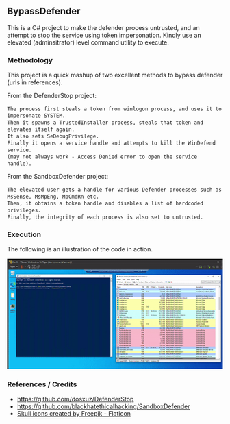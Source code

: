 ## BypassDefender

This is a C# project to make the defender process untrusted, and an attempt to stop the service using token impersonation.
Kindly use an elevated (adminsitrator) level command utility to execute.

### Methodology

This project is a quick mashup of two excellent methods to bypass defender (urls in references).

From the DefenderStop project:
```
The process first steals a token from winlogon process, and uses it to impersonate SYSTEM.
Then it spawns a TrustedInstaller process, steals that token and elevates itself again.
It also sets SeDebugPrivilege.
Finally it opens a service handle and attempts to kill the WinDefend service.
(may not always work - Access Denied error to open the service handle).
```

From the SandboxDefender project:
```
The elevated user gets a handle for various Defender processes such as MsSense, MsMpEng, MpCmdRn etc.
Then, it obtains a token handle and disables a list of hardcoded privileges.
Finally, the integrity of each process is also set to untrusted.
```


### Execution

The following is an illustration of the code in action.

![working_gif](working.gif)

### References / Credits

- https://github.com/dosxuz/DefenderStop
- https://github.com/blackhatethicalhacking/SandboxDefender
- [Skull icons created by Freepik - Flaticon](https://www.flaticon.com/free-icons/skull)
